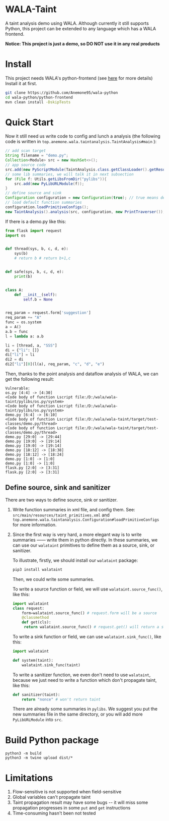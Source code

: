 # WALA-Taint

A taint analysis demo using WALA. Although currently it still supports Python, this project can be extended to any language which has a WALA frontend.

**Notice: This project is just a demo, so DO NOT use it in any real products**

# Install

This project needs WALA's python-frontend (see [here](https://github.com/Anemone95/wala-python) for more details) Install it at first.

```bash
git clone https://github.com/Anemone95/wala-python
cd wala-python/python-frontend
mvn clean install -DskipTests
```

# Quick Start

Now it still need us write code to config and lunch a analysis (the following code is written in `top.anemone.wala.taintanalysis.TaintAnalysis#main` ):

```java
// add scan target
String filename = "demo.py"; 
Collection<Module> src = new HashSet<>();
// app source code
src.add(new PyScriptModule(TaintAnalysis.class.getClassLoader().getResource(filename)));
// some lib summaries, we will talk it in next subsection
for (File f: Utils.getLibsFromDir("pylibs")){ 
    src.add(new PyLibURLModule(f));
}
// define source and sink
Configuration configuration = new Configuration(true); // true means debug=true
// load default function summaries
configuration.loadPrimitiveConfigs();
new TaintAnalysis().analysis(src, configuration, new PrintTraverser()); // use PrintTraverser to print the taint propagation result.
```

If there is a demo.py like this:

```python
from flask import request
import os


def thread(sys, b, c, d, e):
    sys(b)
    # return b # return b+1,c


def safe(sys, b, c, d, e):
    print(b)


class A:
    def __init__(self):
        self.b = None


req_param = request.form['suggestion']
req_param += "A"
func = os.system
a = A()
a.b = func
l = lambda a: a.b

li = [thread, a, "SSS"]
di = {"li": []}
di["li"] = li
di2 = di
di2["li"][0](l(a), req_param, "c", "d", "e")
```

Then, thanks to the point analysis and dataflow analysis of WALA, we can get the following result:

```
Vulnerable:
os.py [4:4] -> [4:30]
<Code body of function Lscript file:/D:/wala/wala-taint/pylibs/os.py/system>
<Code body of function Lscript file:/D:/wala/wala-taint/pylibs/os.py/system>
demo.py [6:4] -> [6:10]
<Code body of function Lscript file:/D:/wala/wala-taint/target/test-classes/demo.py/thread>
<Code body of function Lscript file:/D:/wala/wala-taint/target/test-classes/demo.py/thread>
demo.py [29:0] -> [29:44]
demo.py [19:0] -> [19:14]
demo.py [19:0] -> [19:14]
demo.py [18:12] -> [18:38]
demo.py [18:12] -> [18:24]
demo.py [1:0] -> [1:0]
demo.py [1:0] -> [1:0]
flask.py [2:0] -> [3:31]
flask.py [2:0] -> [3:31]
```



## Define source, sink and sanitizer

There are two ways to define source, sink or sanitizer.

1. Write function summaries in xml file, and config them. See: `src/main/resources/taint_primitives.xml` and `top.anemone.wala.taintanalysis.Configuration#loadPrimitiveConfigs` for more information.

2. Since the first way is very hard, a more elegant way is to write summaries —— write them in python directly. In these summaries, we can use our `walataint` primitives to define them as a source, sink, or sanitizer.

   To illustrate, firstly, we should install our `walataint` package:

   ```bash
   pip3 install walataint
   ```

   Then, we could write some summaries.

   To write a source function or field, we will use `walataint.source_func()`, like this:

   ```python
   import walataint
   class request:
       form=walataint.source_func() # request.form will be a source
       @classmethod
       def get(cls):
       	return walataint.source_func() # request.get() will return a source
   ```

   To write a sink function or field, we can use `walataint.sink_func()`, like this:

   ```python
   import walataint
   
   def system(taint):
       walataint.sink_func(taint)
   ```

   To write a sanitizer function, we even don't need to use `walataint`, because we just need to write a function which don't propagate taint, like this:

   ```python
   def sanitizer(taint):
       return "nonce" # won't return taint
   ```

   There are already some summaries  in `pylibs`. We suggest you put the new summaries file in the same directory, or you will add more `PyLibURLModule` into `src`.

# Build Python package

```
python3 -m build
python3 -m twine upload dist/*
```



# Limitations

1. Flow-sensitive is not supported when field-sensitive
2. Global variables can't propagate taint
3. Taint propagation result may have some bugs -- it will miss some propagation progresses in some `put` and `get` instructions
4. Time-consuming hasn't been not tested

